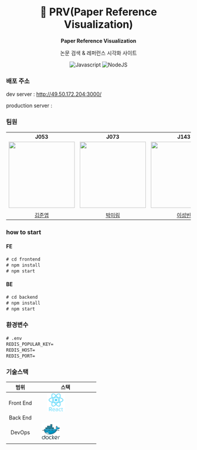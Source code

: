 <div align="center" >

# 🌟 PRV(Paper Reference Visualization)

**Paper Reference Visualization**

논문 검색 & 레퍼런스 시각화 사이트

![Javascript](https://img.shields.io/badge/javascript-ES6+-yellow?logo=javascript)
![NodeJS](https://img.shields.io/badge/node.js-v18-green?logo=node.js)

</div>

### 배포 주소

dev server : http://49.50.172.204:3000/

production server :

### 팀원

<table>
  <th>J053</th>
  <th>J073</th>
  <th>J143</th>
  <th>J205</th>
  <tr>
    <td><img src="https://avatars.githubusercontent.com/u/53340295?v=4" width="180" height="180"/></td>
    <td><img src="https://avatars.githubusercontent.com/u/50133823?v=4" width="180" height="180"/></td>
    <td><img src="https://avatars.githubusercontent.com/u/25934842?v=4" width="180" height="180"/></td>
    <td><img src="https://avatars.githubusercontent.com/u/30085476?v=4" width="180" height="180"/></td>
  </tr>
  <tr>
    <td align="center"><a href="https://github.com/JunYupK">김준엽</a></td>
    <td align="center"><a href="https://github.com/Palwol">박미림</a></td>
    <td align="center"><a href="https://github.com/leesungbin">이성빈</a></td>
    <td align="center"><a href="https://github.com/yeynii">최예윤</a></td>
  </tr>
</table>

### how to start

#### FE

```shell
# cd frontend
# npm install
# npm start
```

#### BE

```shell
# cd backend
# npm install
# npm start
```

### 환경변수

```
# .env
REDIS_POPULAR_KEY=
REDIS_HOST=
REDIS_PORT=
```

### 기술스택


|   범위    |                                                                                                                                                                                                                                                                                                                                                                                  스택                                                                                                                                                                                                                                                                                                                                                                                   |
| :-------: | :---------------------------------------------------------------------------------------------------------------------------------------------------------------------------------------------------------------------------------------------------------------------------------------------------------------------------------------------------------------------------------------------------------------------------------------------------------------------------------------------------------------------------------------------------------------------------------------------------------------------------------------------------------------------------------------------------------------------------------------------------------------------: |
| Front End | <img src="https://images.velog.io/images/asroq1/post/c0a3526f-d3f9-43b4-93fe-dbabe0964bb3/00ts.png" alt="" height="50"/> &nbsp;&nbsp;&nbsp;&nbsp;&nbsp; <img src="https://raw.githubusercontent.com/devicons/devicon/master/icons/react/react-original-wordmark.svg" alt="" height="50"/> &nbsp;&nbsp;&nbsp;&nbsp;&nbsp; <img src="https://velog.velcdn.com/images/woohobi/post/0233c2ea-03ab-439f-b735-7bb125f091f0/image.svg" alt="" height="50"/> &nbsp;&nbsp;&nbsp;&nbsp;&nbsp; <img src="https://images.velog.io/images/vi2920va/post/9b15f05e-6a45-4490-9003-2250397ecf58/%EB%8B%A4%EC%9A%B4%EB%A1%9C%EB%93%9C.png" alt="" height="50"/> &nbsp;&nbsp;&nbsp;&nbsp;&nbsp; <img src="https://avatars.githubusercontent.com/u/1562726?s=280&v=4" alt="" height="50"/> |
| Back End  |                            <img src="https://images.velog.io/images/asroq1/post/c0a3526f-d3f9-43b4-93fe-dbabe0964bb3/00ts.png" alt="" height="50"/> &nbsp;&nbsp;&nbsp;&nbsp;&nbsp; <img src="https://miro.medium.com/max/1000/0*-ftkZ8Kd3WTw6ucE.png" alt="" height="50"/> &nbsp;&nbsp;&nbsp;&nbsp;&nbsp; <img src="https://images.velog.io/images/banjjoknim/post/82df7d69-1f8d-4325-8d45-29faf2995ceb/redis.png" alt="" height="50"/> &nbsp;&nbsp;&nbsp;&nbsp;&nbsp; <img src="https://miro.medium.com/max/512/1*doAg1_fMQKWFoub-6gwUiQ.png" alt="" height="50"/> &nbsp;&nbsp;&nbsp;&nbsp;&nbsp; <img src="https://images.velog.io/images/qnfmtm666/post/affb90c0-8cb9-4a95-927a-e7f8492b8795/elasticsearch-logo.png" alt="" height="50"/>                            |
|  DevOps   |                                                                                                  <img src="https://raw.githubusercontent.com/devicons/devicon/master/icons/docker/docker-original-wordmark.svg" alt="" height="50"/> &nbsp;&nbsp;&nbsp;&nbsp;&nbsp; <img src="https://cdn-images-1.medium.com/max/1200/1*r5KdIfHXaz7UQM4FmZ0D5A.png" alt="" width="50"/> &nbsp;&nbsp;&nbsp;&nbsp;&nbsp; <img src="https://miro.medium.com/max/456/0*co0wSjYRkrtl9V9f.png" alt="" width="50"/> &nbsp;&nbsp;&nbsp;&nbsp;&nbsp; <img src="https://i0.wp.com/thinkground.studio/wp-content/uploads/2019/04/190415_Nginx-Logo.png?fit=423%2C401&ssl=1" alt="" width="50"/>                                                                                                   |

